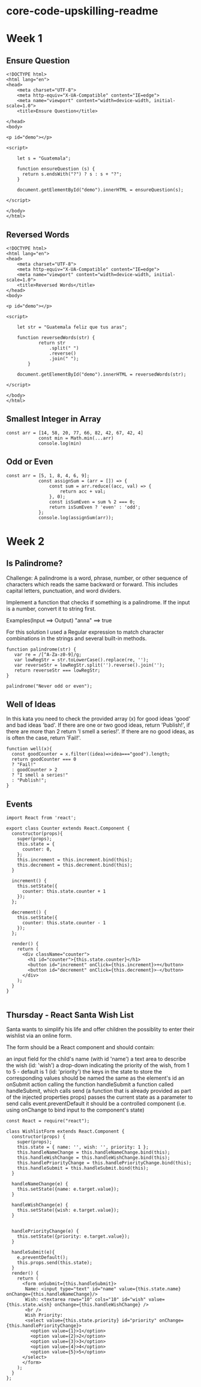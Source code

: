 # core-code-upskilling-readme

# Week 1

## Ensure Question

```
<!DOCTYPE html>
<html lang="en">
<head>
    <meta charset="UTF-8">
    <meta http-equiv="X-UA-Compatible" content="IE=edge">
    <meta name="viewport" content="width=device-width, initial-scale=1.0">
    <title>Ensure Question</title>
    
</head>
<body>

<p id="demo"></p>

<script>

    let s = "Guatemala";
              
    function ensureQuestion (s) {
      return s.endsWith("?") ? s : s + "?";       
    } 
    
    document.getElementById("demo").innerHTML = ensureQuestion(s);

</script>

</body>
</html>

```

## Reversed Words

```
<!DOCTYPE html>
<html lang="en">
<head>
    <meta charset="UTF-8">
    <meta http-equiv="X-UA-Compatible" content="IE=edge">
    <meta name="viewport" content="width=device-width, initial-scale=1.0">
    <title>Reversed Words</title>
</head>
<body>

<p id="demo"></p>    
    
<script>

    let str = "Guatemala feliz que tus aras";

    function reversedWords(str) {
            return str
                .split(" ")
                .reverse()
                .join(" ");
        }

    document.getElementById("demo").innerHTML = reversedWords(str);

</script>    
    
</body>
</html>

```
## Smallest Integer in Array 

```
const arr = [14, 58, 20, 77, 66, 82, 42, 67, 42, 4]
            const min = Math.min(...arr)
            console.log(min)

```
## Odd or Even

```
const arr = [5, 1, 8, 4, 6, 9];
            const assignSum = (arr = []) => {
                const sum = arr.reduce((acc, val) => {
                    return acc + val;
                }, 0);
                const isSumEven = sum % 2 === 0;
                return isSumEven ? 'even' : 'odd';
            };
            console.log(assignSum(arr));

```
# Week 2

## Is Palindrome?

Challenge: A palindrome is a word, phrase, number, or other sequence of characters which reads the same backward or forward. This includes capital letters, punctuation, and word dividers.

Implement a function that checks if something is a palindrome. If the input is a number, convert it to string first.

Examples(Input ==> Output)
"anna"   ==> true

For this solution I used a Regular expression to match character combinations in the strings and several built-in methods.

```
function palindrome(str) {
   var re = /[^A-Za-z0-9]/g;
   var lowRegStr = str.toLowerCase().replace(re, '');
   var reverseStr = lowRegStr.split('').reverse().join('');
   return reverseStr === lowRegStr;
}
        
palindrome("Never odd or even");
```
## Well of Ideas

In this kata you need to check the provided array (x) for good ideas 'good' and bad ideas 'bad'. If there are one or two good ideas, return 'Publish!', if there are more than 2 return 'I smell a series!'. If there are no good ideas, as is often the case, return 'Fail!'.
```
function well(x){
  const goodCounter = x.filter((idea)=>idea==="good").length;
  return goodCounter === 0
  ? "Fail!"
  : goodCounter > 2
  ? "I smell a series!"
  : "Publish!";
} 
```

## Events

```
import React from 'react';

export class Counter extends React.Component {
  constructor(props){
    super(props);
    this.state = {
      counter: 0,
    };
    this.increment = this.increment.bind(this);
    this.decrement = this.decrement.bind(this);
  }

  increment() {
    this.setState({
      counter: this.state.counter + 1
    });
  };

  decrement() {
    this.setState({
      counter: this.state.counter - 1
    });
  };

  render() {
    return (
      <div className="counter">
        <h1 id="counter">{this.state.counter}</h1>
        <button id="increment" onClick={this.increment}>+</button>
        <button id="decrement" onClick={this.decrement}>-</button>
      </div>
    );
  }
}


```

## Thursday - React Santa Wish List

Santa wants to simplify his life and offer children the possiblity to enter their wishlist via an online form.

The form should be a React component and should contain:

an input field for the child's name (with id 'name')
a text area to describe the wish (id: 'wish')
a drop-down indicating the priority of the wish, from 1 to 5 - default is 1 (id: 'priority')
the keys in the state to store the corresponding values should be named the same as the element's id
an onSubmit action calling the function handleSubmit
a function called handleSubmit, which
calls send (a function that is already provided as part of the injected properties props)
passes the current state as a parameter to send
calls event.preventDefault
it should be a controlled component (i.e. using onChange to bind input to the component's state)

```
const React = require("react");

class WishlistForm extends React.Component {
  constructor(props) {
    super(props);
    this.state = { name: '', wish: '', priority: 1 };
    this.handleNameChange = this.handleNameChange.bind(this);
    this.handleWishChange = this.handleWishChange.bind(this);
    this.handlePriorityChange = this.handlePriorityChange.bind(this);
    this.handleSubmit = this.handleSubmit.bind(this);
  }
  
  handleNameChange(e) {
    this.setState({name: e.target.value});
  }
  
  handleWishChange(e) {
    this.setState({wish: e.target.value});
  }
  
  
  handlePriorityChange(e) {
    this.setState({priority: e.target.value});
  }
  
  handleSubmit(e){
    e.preventDefault();
    this.props.send(this.state);
  }
  render() {
    return (
      <form onSubmit={this.handleSubmit}>
       Name: <input type="text" id="name" value={this.state.name} onChange={this.handleNameChange}/>
       Wish: <textarea rows="10" cols="10" id="wish" value={this.state.wish} onChange={this.handleWishChange} />
       <br />
       Wish Priority:
       <select value={this.state.priority} id="priority" onChange={this.handlePriorityChange}>
         <option value={1}>1</option>
         <option value={2}>2</option>
         <option value={3}>3</option>
         <option value={4}>4</option>
         <option value={5}>5</option>
      </select>
      </form>
    );
  }
};

```
